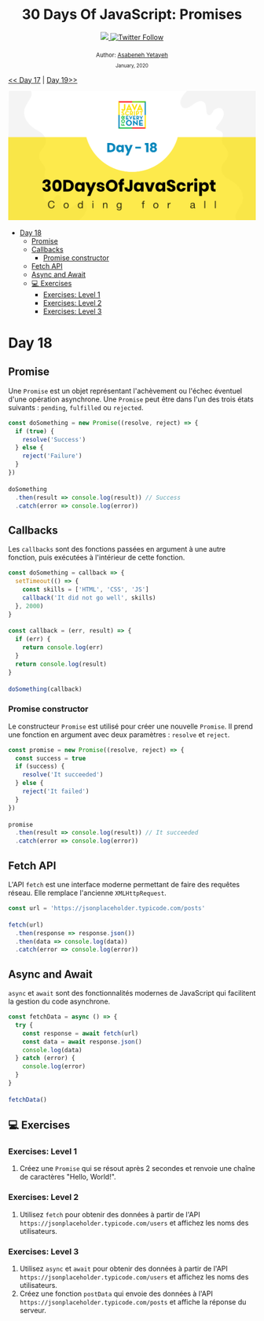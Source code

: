 <div align="center">
  <h1> 30 Days Of JavaScript: Promises</h1>
  <a class="header-badge" target="_blank" href="https://www.linkedin.com/in/asabeneh/">
  <img src="https://img.shields.io/badge/style--5eba00.svg?label=LinkedIn&logo=linkedin&style=social">
  </a>
  <a class="header-badge" target="_blank" href="https://twitter.com/Asabeneh">
  <img alt="Twitter Follow" src="https://img.shields.io/twitter/follow/asabeneh?style=social">
  </a>

<sub>Author:
<a href="https://www.linkedin.com/in/asabeneh/" target="_blank">Asabeneh Yetayeh</a><br>
<small> January, 2020</small>
</sub>

</div>

[<< Day 17](../17_Day_Web_storages/17_day_web_storages.md) | [Day 19>>](../19_Day_Closures/19_day_closures.md)

![Thirty Days Of JavaScript](../images/banners/day_1_18.png)

- [Day 18](#day-18)
  - [Promise](#promise)
  - [Callbacks](#callbacks)
    - [Promise constructor](#promise-constructor)
  - [Fetch API](#fetch-api)
  - [Async and Await](#async-and-await)
  - [💻 Exercises](#-exercises)
    - [Exercises: Level 1](#exercises-level-1)
    - [Exercises: Level 2](#exercises-level-2)
    - [Exercises: Level 3](#exercises-level-3)

# Day 18

## Promise

Une `Promise` est un objet représentant l'achèvement ou l'échec éventuel d'une opération asynchrone. Une `Promise` peut être dans l'un des trois états suivants : `pending`, `fulfilled` ou `rejected`.

```js
const doSomething = new Promise((resolve, reject) => {
  if (true) {
    resolve('Success')
  } else {
    reject('Failure')
  }
})

doSomething
  .then(result => console.log(result)) // Success
  .catch(error => console.log(error))
```

## Callbacks

Les `callbacks` sont des fonctions passées en argument à une autre fonction, puis exécutées à l'intérieur de cette fonction.

```js
const doSomething = callback => {
  setTimeout(() => {
    const skills = ['HTML', 'CSS', 'JS']
    callback('It did not go well', skills)
  }, 2000)
}

const callback = (err, result) => {
  if (err) {
    return console.log(err)
  }
  return console.log(result)
}

doSomething(callback)
```

### Promise constructor

Le constructeur `Promise` est utilisé pour créer une nouvelle `Promise`. Il prend une fonction en argument avec deux paramètres : `resolve` et `reject`.

```js
const promise = new Promise((resolve, reject) => {
  const success = true
  if (success) {
    resolve('It succeeded')
  } else {
    reject('It failed')
  }
})

promise
  .then(result => console.log(result)) // It succeeded
  .catch(error => console.log(error))
```

## Fetch API

L'API `fetch` est une interface moderne permettant de faire des requêtes réseau. Elle remplace l'ancienne `XMLHttpRequest`.

```js
const url = 'https://jsonplaceholder.typicode.com/posts'

fetch(url)
  .then(response => response.json())
  .then(data => console.log(data))
  .catch(error => console.log(error))
```

## Async and Await

`async` et `await` sont des fonctionnalités modernes de JavaScript qui facilitent la gestion du code asynchrone.

```js
const fetchData = async () => {
  try {
    const response = await fetch(url)
    const data = await response.json()
    console.log(data)
  } catch (error) {
    console.log(error)
  }
}

fetchData()
```

## 💻 Exercises

### Exercises: Level 1

1. Créez une `Promise` qui se résout après 2 secondes et renvoie une chaîne de caractères "Hello, World!".

### Exercises: Level 2

1. Utilisez `fetch` pour obtenir des données à partir de l'API `https://jsonplaceholder.typicode.com/users` et affichez les noms des utilisateurs.

### Exercises: Level 3

1. Utilisez `async` et `await` pour obtenir des données à partir de l'API `https://jsonplaceholder.typicode.com/users` et affichez les noms des utilisateurs.
2. Créez une fonction `postData` qui envoie des données à l'API `https://jsonplaceholder.typicode.com/posts` et affiche la réponse du serveur.